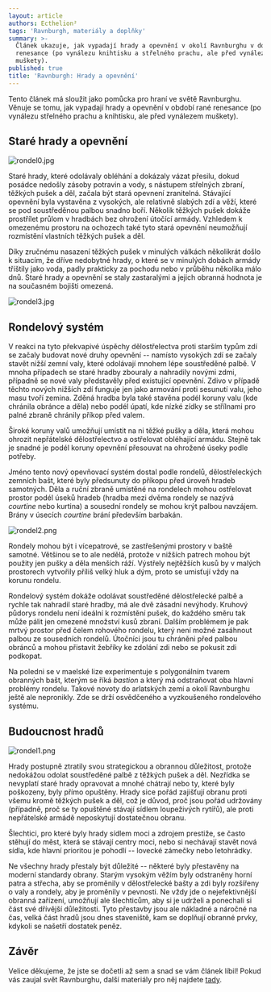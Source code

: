 ```yaml
---
layout: article
authors: Ecthelion²
tags: 'Ravnburgh, materiály a doplňky'
summary: >-
  Článek ukazuje, jak vypadají hrady a opevnění v okolí Ravnburghu v době rané
  renesance (po vynálezu knihtisku a střelného prachu, ale před vynálezem
  muškety).
published: true
title: 'Ravnburgh: Hrady a opevnění'
---
```

Tento článek má sloužit jako pomůcka pro hraní ve světě Ravnburghu. Věnuje se tomu, jak vypadají hrady a opevnění v období rané renesance (po vynálezu střelného prachu a knihtisku, ale před vynálezem muškety). 

## Staré hrady a opevnění 

![rondel0.jpg]({{site.baseurl}}/87/rondel0.jpg)

Staré hrady, které odolávaly obléhání a dokázaly vázat přesilu, dokud posádce nedošly zásoby potravin a vody, s nástupem střelných zbraní, těžkých pušek a děl, začala být stará opevnení zranitelná. Stávající opevnění byla vystavěna z vysokých, ale relativně slabých zdí a věží, které se pod soustředěnou palbou snadno boří. Několik těžkých pušek dokáže prostřílet průlom v hradbách bez ohrožení útočící armády. Vzhledem k omezenému prostoru na ochozech také tyto stará opevnění neumožňují rozmístění vlastních těžkých pušek a děl. 

Díky zručnému nasazení těžkých pušek v minulých válkách několikrát došlo k situacím, že dříve nedobytné hrady, o které se v minulých dobách armády tříštily jako voda, padly prakticky za pochodu nebo v průběhu několika málo dnů. Staré hrady a opevnění se staly zastaralými a jejich obranná hodnota je na současném bojišti omezená. 

![rondel3.jpg]({{site.baseurl}}/87/rondel3.jpg)

## Rondelový systém 

V reakci na tyto překvapivé úspěchy dělostřelectva proti starším typům zdí se začaly budovat nové druhy opevnění -- namísto vysokých zdí se začaly stavět nižší zemní valy, které odolávají mnohem lépe soustředěné palbě. V mnoha případech se staré hradby zbouraly a nahradily novými zdmi, případně se nové valy představěly před existující opevnění. Zdivo v případě těchto nových nižších zdí funguje jen jako armování proti sesunutí valu, jeho masu tvoří zemina. Zděná hradba byla také stavěna podél koruny valu (kde chránila obránce a děla) nebo podél úpatí, kde nízké zídky se střílnami pro palné zbraně chránily příkop před valem. 

Široké koruny valů umožňují umístit na ni těžké pušky a děla, která mohou ohrozit nepřátelské dělostřelectvo a ostřelovat obléhající armádu. Stejně tak je snadné je podél koruny opevnění přesouvat na ohrožené úseky podle potřeby. 

Jméno tento nový opevňovací systém dostal podle rondelů, dělostřeleckých zemních bašt, které byly předsunuty do příkopu před úroveň hradeb samotných. Děla a ruční zbraně umístěné na rondelech mohou ostřelovat prostor podél úseků hradeb (hradba mezi dvěma rondely se nazývá _courtine_ nebo kurtina) a sousední rondely se mohou krýt palbou navzájem. Brány v úsecích _courtine_ brání především barbakán. 

![rondel2.png]({{site.baseurl}}/87/rondel2.png)

Rondely mohou být i vícepatrové, se zastřešenými prostory v baště samotné. Většinou se to ale nedělá, protože v nižších patrech mohou být použity jen pušky a děla menších ráží. Výstřely nejtěžších kusů by v malých prostorech vytvořily příliš velký hluk a dým, proto se umisťují vždy na korunu rondelu. 

Rondelový systém dokáže odolávat soustředěné dělostřelecké palbě a rychle tak nahradil staré hradby, má ale dvě zásadní nevýhody. Kruhový půdorys rondelu není ideální k rozmístění pušek, do každého směru tak může pálit jen omezené množství kusů zbraní. Dalším problémem je pak mrtvý prostor před čelem rohového rondelu, který není možné zasáhnout palbou ze sousedních rondelů. Útočníci jsou tu chráněni před palbou obránců a mohou přistavit žebříky ke zdolání zdi nebo se pokusit zdi podkopat. 

Na poledni se v maelské lize experimentuje s polygonálním tvarem obranných bašt, kterým se říká _bastion_ a který má odstraňovat oba hlavní problémy rondelu. Takové novoty do arlatských zemí a okolí Ravnburghu ještě ale nepronikly. Zde se drží osvědčeného a vyzkoušeného rondelového systému. 

## Budoucnost hradů 

![rondel1.png]({{site.baseurl}}/87/rondel1.png)

Hrady postupně ztratily svou strategickou a obrannou důležitost, protože nedokážou odolat soustředěné palbě z těžkých pušek a děl. Nezřídka se nevyplatí staré hrady opravovat a mnohé chátrají nebo ty, které byly poškozeny, byly přímo opuštěny. Hrady sice pořád zajišťují obranu proti všemu kromě těžkých pušek a děl, což je důvod, proč jsou pořád udržovány (případně, proč se ty opuštěné stávají sídlem loupeživých rytířů), ale proti nepřátelské armádě neposkytují dostatečnou obranu. 

Šlechtici, pro které byly hrady sídlem moci a zdrojem prestiže, se často stěhují do měst, která se stávají centry moci, nebo si nechávají stavět nová sídla, kde hlavní prioritou je pohodlí -- lovecké zámečky nebo letohrádky. 

Ne všechny hrady přestaly být důležité -- některé byly přestavěny na moderní standardy obrany. Starým vysokým věžím byly odstraněny horní patra a střecha, aby se proměnily v dělostřelecké bašty a zdi byly rozšířeny o valy a rondely, aby je proměnily v pevnosti. Ne vždy jde o nejefektivnější obranná zařízení, umožňují ale šlechticům, aby si je udrželi a ponechali si část své dřívější důležitosti. Tyto přestavby jsou ale nákladné a náročné na čas, velká část hradů jsou dnes staveniště, kam se doplňují obranné prvky, kdykoli se našetří dostatek peněz. 

## Závěr 

Velice děkujeme, že jste se dočetli až sem a snad se vám článek líbil! Pokud vás zaujal svět Ravnburghu, další materiály pro něj najdete [tady](https://rpgforum.cz/forum/viewtopic.php?t=15608).
